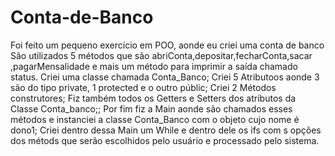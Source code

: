 # Conta-de-Banco
Foi feito um pequeno exercício em POO, aonde  eu criei uma  conta de banco
São utilizados 5 métodos que são  abriConta,depositar,fecharConta,sacar ,pagarMensalidade e  mais um método para imprimir a saída chamado status.
Criei uma classe chamada Conta_Banco;
Criei 5 Atributoos aonde 3 são do tipo private, 1 protected e o outro públic;
Criei 2 Métodos construtores;
Fiz também todos os Getters e Setters dos atributos da Classe Conta_banco;;
Por fim fiz a Main aonde são chamados esses métodos e  instanciei  a classe Conta_Banco com o objeto cujo nome é dono1;
Criei dentro dessa Main um While e dentro dele os ifs com s opções dos métods que serão escolhidos pelo usuário e processado pelo sistema.
